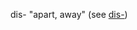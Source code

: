 dis- "apart, away" (see [dis-](https://www.etymonline.com/word/dis-?ref=etymonline_crossreference "Etymology, meaning and definition of dis-"))